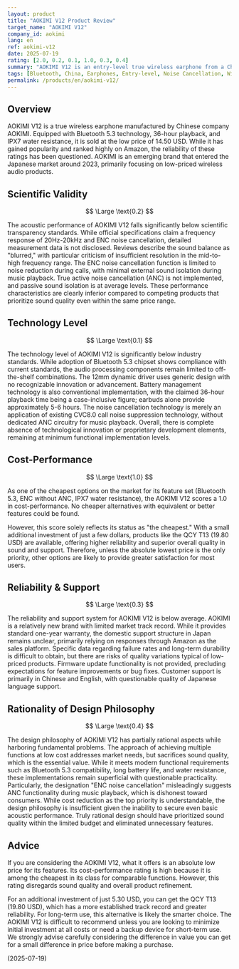 ```yaml
---
layout: product
title: "AOKIMI V12 Product Review"
target_name: "AOKIMI V12"
company_id: aokimi
lang: en
ref: aokimi-v12
date: 2025-07-19
rating: [2.0, 0.2, 0.1, 1.0, 0.3, 0.4]
summary: "AOKIMI V12 is an entry-level true wireless earphone from a Chinese audio brand. It offers a range of features at a market-leading low price of 14.50 USD, but with significant compromises in sound quality, its overall value remains questionable."
tags: [Bluetooth, China, Earphones, Entry-level, Noise Cancellation, Wireless]
permalink: /products/en/aokimi-v12/
---
```

## Overview

AOKIMI V12 is a true wireless earphone manufactured by Chinese company AOKIMI. Equipped with Bluetooth 5.3 technology, 36-hour playback, and IPX7 water resistance, it is sold at the low price of 14.50 USD. While it has gained popularity and ranked highly on Amazon, the reliability of these ratings has been questioned. AOKIMI is an emerging brand that entered the Japanese market around 2023, primarily focusing on low-priced wireless audio products.

## Scientific Validity

$$ \Large \text{0.2} $$

The acoustic performance of AOKIMI V12 falls significantly below scientific transparency standards. While official specifications claim a frequency response of 20Hz-20kHz and ENC noise cancellation, detailed measurement data is not disclosed. Reviews describe the sound balance as "blurred," with particular criticism of insufficient resolution in the mid-to-high frequency range. The ENC noise cancellation function is limited to noise reduction during calls, with minimal external sound isolation during music playback. True active noise cancellation (ANC) is not implemented, and passive sound isolation is at average levels. These performance characteristics are clearly inferior compared to competing products that prioritize sound quality even within the same price range.

## Technology Level

$$ \Large \text{0.1} $$

The technology level of AOKIMI V12 is significantly below industry standards. While adoption of Bluetooth 5.3 chipset shows compliance with current standards, the audio processing components remain limited to off-the-shelf combinations. The 12mm dynamic driver uses generic design with no recognizable innovation or advancement. Battery management technology is also conventional implementation, with the claimed 36-hour playback time being a case-inclusive figure; earbuds alone provide approximately 5-6 hours. The noise cancellation technology is merely an application of existing CVC8.0 call noise suppression technology, without dedicated ANC circuitry for music playback. Overall, there is complete absence of technological innovation or proprietary development elements, remaining at minimum functional implementation levels.

## Cost-Performance

$$ \Large \text{1.0} $$

As one of the cheapest options on the market for its feature set (Bluetooth 5.3, ENC without ANC, IPX7 water resistance), the AOKIMI V12 scores a 1.0 in cost-performance. No cheaper alternatives with equivalent or better features could be found.

However, this score solely reflects its status as "the cheapest." With a small additional investment of just a few dollars, products like the QCY T13 (19.80 USD) are available, offering higher reliability and superior overall quality in sound and support. Therefore, unless the absolute lowest price is the only priority, other options are likely to provide greater satisfaction for most users.

## Reliability & Support

$$ \Large \text{0.3} $$

The reliability and support system for AOKIMI V12 is below average. AOKIMI is a relatively new brand with limited market track record. While it provides standard one-year warranty, the domestic support structure in Japan remains unclear, primarily relying on responses through Amazon as the sales platform. Specific data regarding failure rates and long-term durability is difficult to obtain, but there are risks of quality variations typical of low-priced products. Firmware update functionality is not provided, precluding expectations for feature improvements or bug fixes. Customer support is primarily in Chinese and English, with questionable quality of Japanese language support.

## Rationality of Design Philosophy

$$ \Large \text{0.4} $$

The design philosophy of AOKIMI V12 has partially rational aspects while harboring fundamental problems. The approach of achieving multiple functions at low cost addresses market needs, but sacrifices sound quality, which is the essential value. While it meets modern functional requirements such as Bluetooth 5.3 compatibility, long battery life, and water resistance, these implementations remain superficial with questionable practicality. Particularly, the designation "ENC noise cancellation" misleadingly suggests ANC functionality during music playback, which is dishonest toward consumers. While cost reduction as the top priority is understandable, the design philosophy is insufficient given the inability to secure even basic acoustic performance. Truly rational design should have prioritized sound quality within the limited budget and eliminated unnecessary features.

## Advice

If you are considering the AOKIMI V12, what it offers is an absolute low price for its features. Its cost-performance rating is high because it is among the cheapest in its class for comparable functions. However, this rating disregards sound quality and overall product refinement.

For an additional investment of just 5.30 USD, you can get the QCY T13 (19.80 USD), which has a more established track record and greater reliability. For long-term use, this alternative is likely the smarter choice. The AOKIMI V12 is difficult to recommend unless you are looking to minimize initial investment at all costs or need a backup device for short-term use. We strongly advise carefully considering the difference in value you can get for a small difference in price before making a purchase.

(2025-07-19)
